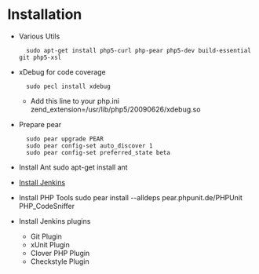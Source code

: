 

# Installation

* Various Utils

		sudo apt-get install php5-curl php-pear php5-dev build-essential git php5-xsl

* xDebug for code coverage

		sudo pecl install xdebug
	
	* Add this line to your php.ini
		zend_extension=/usr/lib/php5/20090626/xdebug.so

* Prepare pear

		sudo pear upgrade PEAR
		sudo pear config-set auto_discover 1
		sudo pear config-set preferred_state beta

* Install Ant
		sudo apt-get install ant

* [Install Jenkins](http://jenkins-ci.org/ "Jenkins")

* Install PHP Tools
		sudo pear install --alldeps pear.phpunit.de/PHPUnit PHP_CodeSniffer



* Install Jenkins plugins
	* Git Plugin
	* xUnit Plugin
	* Clover PHP Plugin
	* Checkstyle Plugin
